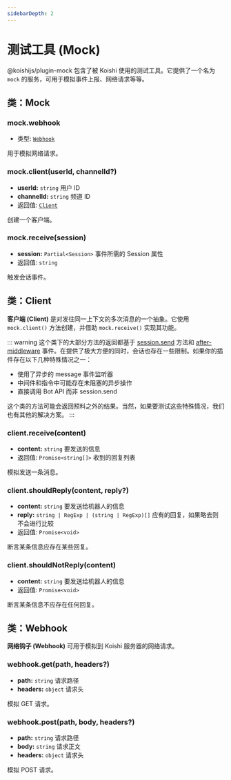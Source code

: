 ```yaml
---
sidebarDepth: 2
---
```


# 测试工具 (Mock)

@koishijs/plugin-mock 包含了被 Koishi 使用的测试工具。它提供了一个名为 `mock` 的服务，可用于模拟事件上报、网络请求等等。

## 类：Mock

### mock.webhook

- 类型: [`Webhook`](#类-webhook)

用于模拟网络请求。

### mock.client(userId, channelId?)

- **userId:** `string` 用户 ID
- **channelId:** `string` 频道 ID
- 返回值: [`Client`](#类-client)

创建一个客户端。

### mock.receive(session)

- **session:** `Partial<Session>` 事件所需的 Session 属性
- 返回值: `string`

触发会话事件。

## 类：Client

**客户端 (Client)** 是对发往同一上下文的多次消息的一个抽象。它使用 `mock.client()` 方法创建，并借助 `mock.receive()` 实现其功能。

::: warning
这个类下的大部分方法的返回都基于 [session.send](./session.md#session-send) 方法和 [after-middleware](./events.md#事件：after-middleware) 事件。在提供了极大方便的同时，会话也存在一些限制。如果你的插件存在以下几种特殊情况之一：

- 使用了异步的 message 事件监听器
- 中间件和指令中可能存在未阻塞的异步操作
- 直接调用 Bot API 而非 session.send

这个类的方法可能会返回预料之外的结果。当然，如果要测试这些特殊情况，我们也有其他的解决方案。
:::

### client.receive(content)

- **content:** `string` 要发送的信息
- 返回值: `Promise<string[]>` 收到的回复列表

模拟发送一条消息。

### client.shouldReply(content, reply?)

- **content:** `string` 要发送给机器人的信息
- **reply:** `string | RegExp | (string | RegExp)[]` 应有的回复，如果略去则不会进行比较
- 返回值: `Promise<void>`

断言某条信息应存在某些回复。

### client.shouldNotReply(content)

- **content:** `string` 要发送给机器人的信息
- 返回值: `Promise<void>`

断言某条信息不应存在任何回复。

## 类：Webhook

**网络钩子 (Webhook)** 可用于模拟到 Koishi 服务器的网络请求。

### webhook.get(path, headers?)

- **path:** `string` 请求路径
- **headers:** `object` 请求头

模拟 GET 请求。

### webhook.post(path, body, headers?)

- **path:** `string` 请求路径
- **body:** `string` 请求正文
- **headers:** `object` 请求头

模拟 POST 请求。
